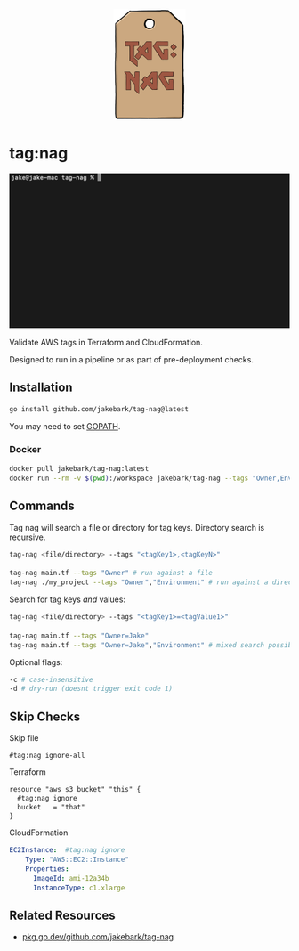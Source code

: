 <div align="center">
<img alt="tag:nag" height="200" src="./img/tag:nag.png" />
</div>

# tag:nag

<img src="./img/demo.gif" width="650">

Validate AWS tags in Terraform and CloudFormation.  

Designed to run in a pipeline or as part of pre-deployment checks.  

## Installation
```bash
go install github.com/jakebark/tag-nag@latest
```
You may need to set [GOPATH](https://go.dev/wiki/SettingGOPATH).

### Docker
```bash
docker pull jakebark/tag-nag:latest
docker run --rm -v $(pwd):/workspace jakebark/tag-nag --tags "Owner,Environment" /workspace

```

## Commands

Tag nag will search a file or directory for tag keys. Directory search is recursive.

```bash
tag-nag <file/directory> --tags "<tagKey1>,<tagKeyN>"

tag-nag main.tf --tags "Owner" # run against a file
tag-nag ./my_project --tags "Owner","Environment" # run against a directory

```

Search for tag keys *and* values:

```bash
tag-nag <file/directory> --tags "<tagKey1>=<tagValue1>"

tag-nag main.tf --tags "Owner=Jake" 
tag-nag main.tf --tags "Owner=Jake","Environment" # mixed search possible

```

Optional flags: 
```bash
-c # case-insensitive 
-d # dry-run (doesnt trigger exit code 1)
```

## Skip Checks
Skip file
```
#tag:nag ignore-all
```

Terraform
```hcl
resource "aws_s3_bucket" "this" {
  #tag:nag ignore
  bucket   = "that"
}
```

CloudFormation
```yaml
EC2Instance:  #tag:nag ignore
    Type: "AWS::EC2::Instance"
    Properties: 
      ImageId: ami-12a34b
      InstanceType: c1.xlarge   
```



## Related Resources

- [pkg.go.dev/github.com/jakebark/tag-nag](https://pkg.go.dev/github.com/jakebark/tag-nag)
